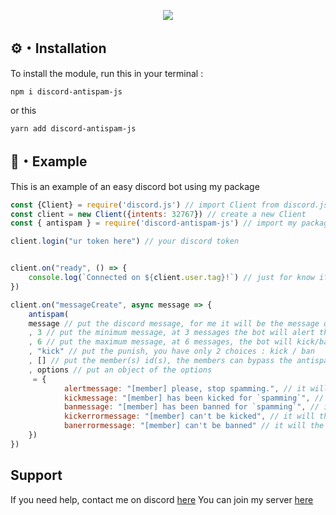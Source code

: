 <p align="center"><a href="https://nodei.co/npm/discord-antispam-js/"><img src="https://nodei.co/npm/discord-antispam-js.png"></a></p>

## ⚙️・Installation
To install the module, run this in your terminal :
```
npm i discord-antispam-js
```
or this 
```
yarn add discord-antispam-js
```

## 🏹・Example

This is an example of an easy discord bot using my package
```js
const {Client} = require('discord.js') // import Client from discord.js
const client = new Client({intents: 32767}) // create a new Client
const { antispam } = require('discord-antispam-js') // import my package's function

client.login("ur token here") // your discord token


client.on("ready", () => {
    console.log(`Connected on ${client.user.tag}!`) // just for know if the bot is ready
})

client.on("messageCreate", async message => {
    antispam(
    message // put the discord message, for me it will be the message of the event messageCreate
    , 3 // put the minimum message, at 3 messages the bot will alert the member for stop spamming
    , 6 // put the maximum message, at 6 messages, the bot will kick/ban the member
    , "kick" // put the punish, you have only 2 choices : kick / ban
    , [] // put the member(s) id(s), the members can bypass the antispam
    , options // put an object of the options
     = { 
            alertmessage: "[member] please, stop spamming.", // it will be the message of the minimum message, for me, at 3 messages, the bot will say @Frost.wrld please, stop spamming
            kickmessage: "[member] has been kicked for `spamming`", // it will be the message of the maximum message, for me, at 6 messages, the bot will kick the member if the punish is "kick"
            banmessage: "[member] has been banned for `spamming`", // it will be the message of the maximum message, for me, at 6 messages, the bot will ban the member if the punish is "ban"
            kickerrormessage: "[member] can't be kicked", // it will the error message if the bot can't kick the member
            banerrormessage: "[member] can't be banned" // it will the error message if the bot can't ban the member
    })
})
```

## Support
If you need help, contact me on discord [here](https://discord.com/users/548028946097111045)
You can join my server [here](https://discord.gg/8J4rsqmRrp)
